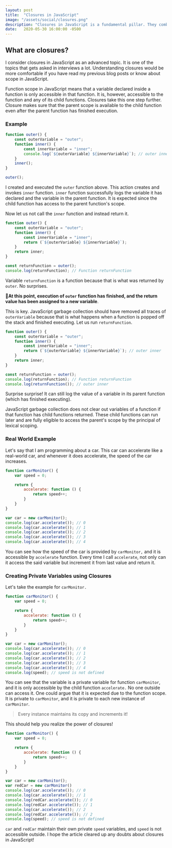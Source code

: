 ```yaml
---
layout: post
title:  "Closures in JavaScript"
image: "/assets/social/closures.png"
description: "Closures in JavaScript is a fundamental pillar. They combine lexical scoping, function execution, and garbage collection."
date:   2020-05-30 16:00:00 -0500
---
```


## What are closures?

I consider closures in JavaScript as an advanced topic. It is one of the topics that gets asked in interviews a lot.
Understanding closures would be more comfortable if you have read my previous blog posts or know about scope in JavaScript.

Function scope in JavaScript means that a variable declared inside a function is only accessible in that function. It is, however, accessible to the function and any of its child functions. Closures take this one step further. Closure makes sure that the parent scope is available to the child function even after the parent function has finished execution.

### Example

```javascript
function outer() {
    const outerVariable = "outer";
    function inner() {
        const innerVariable = "inner";
        console.log(`${outerVariable} ${innerVariable}`); // outer inner
    }
    inner();
}

outer();
```

I created and executed the `outer` function above. This action creates and invokes `inner` function. `inner` function successfully logs the variable it has declared and the variable in the parent function. It is expected since the child function has access to the parent function's scope.

Now let us not call the `inner` function and instead return it.

```javascript
function outer() {
    const outerVariable = "outer";
    function inner() {
        const innerVariable = "inner";
        return (`${outerVariable} ${innerVariable}`);
    }
    return inner;
}

const returnFunction = outer();
console.log(returnFunction); // Function returnFunction
```

Variable `returnFunction` is a function because that is what was returned by `outer`. No surprises.

🚨**At this point, execution of `outer` function has finished, and the return value has been assigned to a new variable**.

This is key. JavaScript garbage collection should have removed all traces of `outerVariable` because that is what happens when a function is popped off the stack and finished executing. Let us run `returnFunction`.

```javascript
function outer() {
    const outerVariable = "outer";
    function inner() {
        const innerVariable = "inner";
        return (`${outerVariable} ${innerVariable}`); // outer inner
    }
    return inner;
}

const returnFunction = outer();
console.log(returnFunction); // Function returnFunction
console.log(returnFunction()); // outer inner
```

Surprise surprise! It can still log the value of a variable in its parent function (which has finished executing).

JavaScript garbage collection does not clear out variables of a function if that function has child functions returned. These child functions can run later and are fully eligible to access the parent's scope by the principal of lexical scoping.

### Real World Example

Let's say that I am programming about a car. This car can accelerate like a real-world car, and whenever it does accelerate, the speed of the car increases.

```javascript
function carMonitor() {
    var speed = 0;

    return {
        accelerate: function () {
            return speed++;
        }
    }
}

var car = new carMonitor();
console.log(car.accelerate()); // 0
console.log(car.accelerate()); // 1
console.log(car.accelerate()); // 2
console.log(car.accelerate()); // 3
console.log(car.accelerate()); // 4
```

You can see how the speed of the car is provided by `carMonitor,` and it is accessible by `accelerate` function. Every time I call `accelerate`, not only can it access the said variable but increment it from last value and return it.

### Creating Private Variables using Closures

Let's take the example for `carMonitor.`

```javascript
function carMonitor() {
    var speed = 0;

    return {
        accelerate: function () {
            return speed++;
        }
    }
}

var car = new carMonitor();
console.log(car.accelerate()); // 0
console.log(car.accelerate()); // 1
console.log(car.accelerate()); // 2
console.log(car.accelerate()); // 3
console.log(car.accelerate()); // 4
console.log(speed); // speed is not defined
```

You can see that the variable is a private variable for function `carMonitor`, and it is only accessible by the child function `accelerate.` No one outside can access it. One could argue that it is expected due to the function scope. It is private to `carMonitor`, and it is private to each new instance of `carMonitor`.

> Every instance maintains its copy and increments it!

This should help you realize the power of closures!

```javascript
function carMonitor() {
    var speed = 0;

    return {
        accelerate: function () {
            return speed++;
        }
    }
}

var car = new carMonitor();
var redCar = new carMonitor()
console.log(car.accelerate()); // 0
console.log(car.accelerate()); // 1
console.log(redCar.accelerate()); // 0
console.log(redCar.accelerate()); // 1
console.log(car.accelerate()); // 2
console.log(redCar.accelerate()); // 2
console.log(speed); // speed is not defined
```

`car` and `redCar` maintain their own private `speed` variables, and `speed` is not accessible outside. I hope the article cleared up any doubts about closures in JavaScript!
